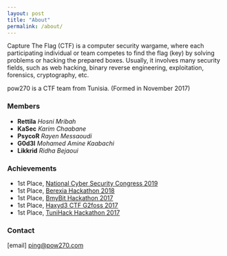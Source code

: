 ```yaml
---
layout: post
title: "About"
permalink: /about/
---
```


Capture The Flag (CTF) is a computer security wargame, where each participating individual or team competes to find the flag (key) by solving problems or hacking the prepared boxes. Usually, it involves many security fields, such as web hacking, binary reverse engineering, exploitation, forensics, cryptography, etc.

pow270 is a CTF team from Tunisia.
(Formed in November 2017)

### Members

- **Rettila** <cite>Hosni Mribah</cite>
- **KaSec** <cite>Karim Chaabane</cite>
- **PsycoR** <cite>Rayen Messaoudi</cite>
- **G0d3l** <cite>Mohamed Amine Kaabachi</cite>
- **Likkrid** <cite>Ridha Bejaoui</cite>

### Achievements

- 1st Place, [National Cyber Security Congress 2019](http://securinets.com/)
- 1st Place, [Berexia Hackathon 2018]()
- 1st Place, [BmyBit Hackathon 2017](https://bmybit.com/)
- 1st Place, [Haxyd3 CTF G2foss 2017](http://haxyd3.g2foss.com/)
- 1st Place, [TuniHack Hackathon 2017](http://tunihack.ossec.tn/)



### Contact
[email] ping@pow270.com
